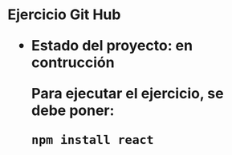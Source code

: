 <h1> Ejercicio Git Hub 

- Estado del proyecto: en contrucción

  Para ejecutar el ejercicio, se debe poner:

  ```npm install react```
